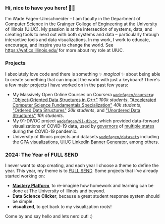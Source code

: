 ### Hi, nice to have you here! 🧡💙

I'm Wade Fagen-Ulmschneider – I am faculty in the Department of Computer Science in the Grainger College of Engineering at the University of Illinois (UIUC). My passion is at the intersection of systems, data, and creating tools to nerd out with both systems and data – particularly through interactive tools and data visualizations. In my work, I work to educate, encourage, and inspire you to change the world.  See https://waf.cs.illinois.edu/ for more about my role at UIUC.


### Projects

I absolutely love code and there is something ✨ _magical_ ✨ about being able to create something that can impact the world with just a keyboard!  There's a few major projects I have worked on in the past few years:

- My Massively Open Online Courses on Coursera [`wadefagen/coursera`](https://github.com/wadefagen/coursera): ["Object-Oriented Data Structures in C++"](https://www.coursera.org/learn/cs-fundamentals-1?specialization=cs-fundamentals) _100k students_, ["Accelerated Computer Science Fundamentals Specialization"](https://www.coursera.org/specializations/cs-fundamentals) _40k students_, ["Ordered Data Structures"](https://www.coursera.org/learn/cs-fundamentals-2?specialization=cs-fundamentals) _20k students_, and ["Unordered Data Structures"](https://www.coursera.org/learn/cs-fundamentals-3) _10k students_.
- My 91-DIVOC project [`wadefagen/91-divoc`](https://github.com/wadefagen/91-divoc), which provided data-forward visualizations of COVID-19 data, used by [governors](https://www.youtube.com/watch?v=Z3jBUTx5eQ4&t=2633s) of [multiple states](https://www.youtube.com/watch?v=1UoHDfHPvV4&t=888s) during the COVID-19 pandemic.
- University of Illinois projects and datasets [`wadefagen/datasets`](https://github.com/wadefagen/datasets) including the [GPA visualizations](https://waf.cs.illinois.edu/discovery/gpa/), [UIUC LinkedIn Banner Generator](https://d7.cs.illinois.edu/projects/linkedin-banner-image/), among others.


### 2024: The Year of FULL SEND

I never want to stop creating, and each year I choose a theme to define the year.  This year, my theme is to [FULL SEND](https://www.linkedin.com/feed/update/urn:li:activity:7148783633808375808/).  Some projects that I've already started working on:

- [**Mastery Platform**](https://mastery.cs.illinois.edu/platform/), to re-imagine how homework and learning can be done at The University of Illinois and beyond.
- **Data Science Clicker**, because a great student response system should be simple.
- **visualized**, to get back to my visualization roots!


Come by and say hello and lets nerd out! :)
